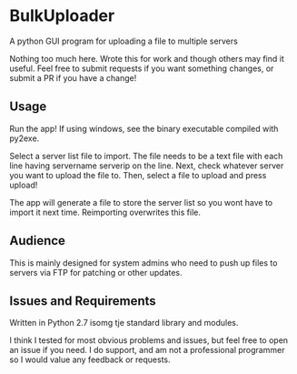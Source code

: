 # BulkUploader
A python GUI program for uploading a file to multiple servers

Nothing too much here. Wrote this for work and though others may find it useful. Feel free to submit requests if you want something changes, or submit a PR if you have a change!

## Usage
Run the app! If using windows, see the binary executable compiled with py2exe.

Select a server list file to import. The file needs to be a text file with each line having servername serverip on the line.
Next, check whatever server you want to upload the file to.
Then, select a file to upload and press upload!

The app will generate a file to store the server list so you wont have to import it next time. Reimporting overwrites this file.

## Audience
This is mainly designed for system admins who need to push up files to servers via FTP for patching or other updates.

## Issues and Requirements
Written in Python 2.7 isomg tje standard library and modules.  

I think I tested for most obvious problems and issues, but feel free to open an issue if you need. I do support, and am not a professional programmer so I would value any feedback or requests.
